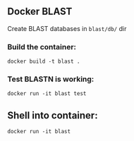 Docker BLAST
------

Create BLAST databases in `blast/db/` dir

### Build the container:
    docker build -t blast .

### Test BLASTN is working:
    docker run -it blast test

## Shell into container:
    docker run -it blast
